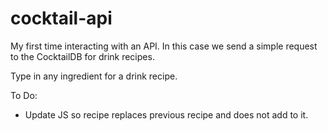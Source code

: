 # cocktail-api

My first time interacting with an API. 
In this case we send a simple request to the CocktailDB for drink recipes. 

Type in any ingredient for a drink recipe. 

To Do: 
- Update JS so recipe replaces previous recipe and does not add to it. 

